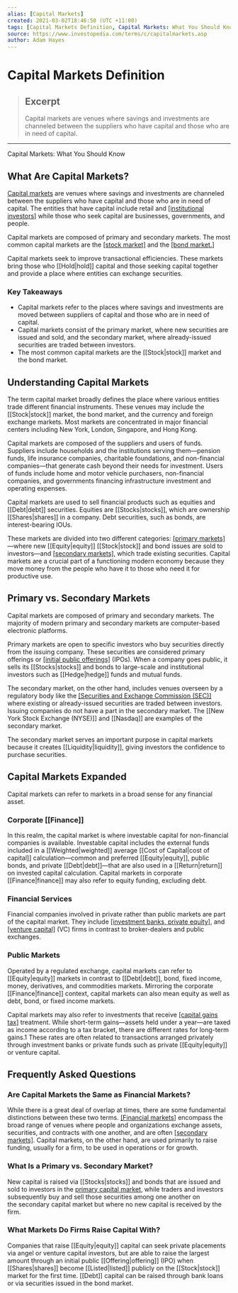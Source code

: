 ```yaml
---
alias: [Capital Markets]
created: 2021-03-02T18:46:50 (UTC +11:00)
tags: [Capital Markets Definition, Capital Markets: What You Should Know]
source: https://www.investopedia.com/terms/c/capitalmarkets.asp
author: Adam Hayes
---
```


# Capital Markets Definition

> ## Excerpt
> Capital markets are venues where savings and investments are channeled between the suppliers who have capital and those who are in need of capital.

---

Capital Markets: What You Should Know
## What Are Capital Markets?

[Capital markets](https://www.investopedia.com/ask/answers/021615/whats-difference-between-capital-market-and-[[Stock|stock]]-market.asp) are venues where savings and investments are channeled between the suppliers who have capital and those who are in need of capital. The entities that have capital include retail and [[institutional investors]](https://www.investopedia.com/terms/i/institutionalinvestor.asp) while those who seek capital are businesses, governments, and people.

Capital markets are composed of primary and secondary markets. The most common capital markets are the [[stock market]](https://www.investopedia.com/terms/s/stockmarket.asp) and the [[bond market.]](https://www.investopedia.com/terms/b/bondmarket.asp)

Capital markets seek to improve transactional efficiencies. These markets bring those who [[Hold|hold]] capital and those seeking capital together and provide a place where entities can exchange securities.

### Key Takeaways

-   Capital markets refer to the places where savings and investments are moved between suppliers of capital and those who are in need of capital.
-   Capital markets consist of the primary market, where new securities are issued and sold, and the secondary market, where already-issued securities are traded between investors.
-   The most common capital markets are the [[Stock|stock]] market and the bond market.

## Understanding Capital Markets

The term capital market broadly defines the place where various entities trade different financial instruments. These venues may include the [[Stock|stock]] market, the bond market, and the currency and foreign exchange markets. Most markets are concentrated in major financial centers including New York, London, Singapore, and Hong Kong.

Capital markets are composed of the suppliers and users of funds. Suppliers include households and the institutions serving them—pension funds, life insurance companies, charitable foundations, and non-financial companies—that generate cash beyond their needs for investment. Users of funds include home and motor vehicle purchasers, non-financial companies, and governments financing infrastructure investment and operating expenses. 

Capital markets are used to sell financial products such as equities and [[Debt|debt]] securities. Equities are [[Stocks|stocks]], which are ownership [[Shares|shares]] in a company. Debt securities, such as bonds, are interest-bearing IOUs.

These markets are divided into two different categories: [[primary markets]](https://www.investopedia.com/terms/p/primarymarket.asp)—where new [[Equity|equity]] [[Stock|stock]] and bond issues are sold to investors—and [[secondary markets]](https://www.investopedia.com/terms/s/secondarymarket.asp), which trade existing securities. Capital markets are a crucial part of a functioning modern economy because they move money from the people who have it to those who need it for productive use.

## Primary vs. Secondary Markets

Capital markets are composed of primary and secondary markets. The majority of modern primary and secondary markets are computer-based electronic platforms.

Primary markets are open to specific investors who buy securities directly from the issuing company. These securities are considered primary offerings or [[initial public offerings]](https://www.investopedia.com/terms/i/ipo.asp) (IPOs). When a company goes public, it sells its [[Stocks|stocks]] and bonds to large-scale and institutional investors such as [[Hedge|hedge]] funds and mutual funds.

The secondary market, on the other hand, includes venues overseen by a regulatory body like the [[Securities and Exchange Commission (SEC)]](https://www.investopedia.com/terms/s/sec.asp) where existing or already-issued securities are traded between investors. Issuing companies do not have a part in the secondary market. The [[New York Stock Exchange (NYSE)]] and [[Nasdaq]] are examples of the secondary market.

The secondary market serves an important purpose in capital markets because it creates [[Liquidity|liquidity]], giving investors the confidence to purchase securities.

## Capital Markets Expanded

Capital markets can refer to markets in a broad sense for any financial asset.

### Corporate [[Finance]]

In this realm, the capital market is where investable capital for non-financial companies is available. Investable capital includes the external funds included in a [[Weighted|weighted]] average [[Cost of Capital|cost of capital]] calculation—common and preferred [[Equity|equity]], public bonds, and private [[Debt|debt]]—that are also used in a [[Return|return]] on invested capital calculation. Capital markets in corporate [[Finance|finance]] may also refer to equity funding, excluding debt.

### Financial Services

Financial companies involved in private rather than public markets are part of the capital market. They include [[investment banks, private equity]](https://www.investopedia.com/ask/answers/041315/what-are-major-differences-between-investment-banking-and-private-[[Equity|equity]].asp), and [[venture capital]](https://www.investopedia.com/terms/v/venturecapital.asp) (VC) firms in contrast to broker-dealers and public exchanges.

### Public Markets

Operated by a regulated exchange, capital markets can refer to [[Equity|equity]] markets in contrast to [[Debt|debt]], bond, fixed income, money, derivatives, and commodities markets. Mirroring the corporate [[Finance|finance]] context, capital markets can also mean equity as well as debt, bond, or fixed income markets.

Capital markets may also refer to investments that receive [[capital gains tax]](https://www.investopedia.com/terms/c/capital_gains_tax.asp) treatment. While short-term gains—assets held under a year—are taxed as income according to a tax bracket, there are different rates for long-term gains.1 These rates are often related to transactions arranged privately through investment banks or private funds such as private [[Equity|equity]] or venture capital.

## Frequently Asked Questions

### Are Capital Markets the Same as Financial Markets?

While there is a great deal of overlap at times, there are some fundamental distinctions between these two terms. [[Financial markets]](https://www.investopedia.com/terms/f/financial-market.asp) encompass the broad range of venues where people and organizations exchange assets, securities, and contracts with one another, and are often [[secondary markets]](https://www.investopedia.com/ask/answers/012615/whats-difference-between-primary-and-secondary-capital-markets.asp). Capital markets, on the other hand, are used primarily to raise funding, usually for a firm, to be used in operations or for growth.

### What Is a Primary vs. Secondary Market?

New capital is raised via [[Stocks|stocks]] and bonds that are issued and sold to investors in the [primary capital market](https://www.investopedia.com/terms/p/primarymarket.asp), while traders and investors subsequently buy and sell those securities among one another on the secondary capital market but where no new capital is received by the firm.

### What Markets Do Firms Raise Capital With?

Companies that raise [[Equity|equity]] capital can seek private placements via angel or venture capital investors, but are able to raise the largest amount through an initial public [[Offering|offering]] (IPO) when [[Shares|shares]] become [[Listed|listed]] publicly on the [[Stock|stock]] market for the first time. [[Debt]] capital can be raised through bank loans or via securities issued in the bond market.
